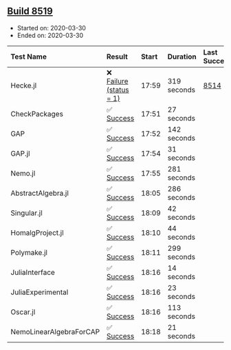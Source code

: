 ## [Build 8519](https://oscarci.mathematik.uni-kl.de/job/oscar/8519/)

* Started on: 2020-03-30
* Ended on: 2020-03-30

| Test Name    | Result | Start | Duration | Last Success | First Failure |
|:-------------|:-------|:------|:---------|:-------------|:--------------|
| Hecke.jl | ❌ [Failure (status = 1)](https://oscarci.mathematik.uni-kl.de/job/oscar/8519/artifact/logs/build-8519/Hecke.jl.log) | 17:59 | 319 seconds | [8514](https://oscarci.mathematik.uni-kl.de/job/oscar/8514/) | [8515](https://oscarci.mathematik.uni-kl.de/job/oscar/8515/) |
| CheckPackages | ✅ [Success](https://oscarci.mathematik.uni-kl.de/job/oscar/8519/artifact/logs/build-8519/CheckPackages.log) | 17:51 | 27 seconds |  |  |
| GAP | ✅ [Success](https://oscarci.mathematik.uni-kl.de/job/oscar/8519/artifact/logs/build-8519/GAP.log) | 17:52 | 142 seconds |  |  |
| GAP.jl | ✅ [Success](https://oscarci.mathematik.uni-kl.de/job/oscar/8519/artifact/logs/build-8519/GAP.jl.log) | 17:54 | 31 seconds |  |  |
| Nemo.jl | ✅ [Success](https://oscarci.mathematik.uni-kl.de/job/oscar/8519/artifact/logs/build-8519/Nemo.jl.log) | 17:55 | 281 seconds |  |  |
| AbstractAlgebra.jl | ✅ [Success](https://oscarci.mathematik.uni-kl.de/job/oscar/8519/artifact/logs/build-8519/AbstractAlgebra.jl.log) | 18:05 | 286 seconds |  |  |
| Singular.jl | ✅ [Success](https://oscarci.mathematik.uni-kl.de/job/oscar/8519/artifact/logs/build-8519/Singular.jl.log) | 18:09 | 42 seconds |  |  |
| HomalgProject.jl | ✅ [Success](https://oscarci.mathematik.uni-kl.de/job/oscar/8519/artifact/logs/build-8519/HomalgProject.jl.log) | 18:10 | 44 seconds |  |  |
| Polymake.jl | ✅ [Success](https://oscarci.mathematik.uni-kl.de/job/oscar/8519/artifact/logs/build-8519/Polymake.jl.log) | 18:11 | 299 seconds |  |  |
| JuliaInterface | ✅ [Success](https://oscarci.mathematik.uni-kl.de/job/oscar/8519/artifact/logs/build-8519/JuliaInterface.log) | 18:16 | 14 seconds |  |  |
| JuliaExperimental | ✅ [Success](https://oscarci.mathematik.uni-kl.de/job/oscar/8519/artifact/logs/build-8519/JuliaExperimental.log) | 18:16 | 23 seconds |  |  |
| Oscar.jl | ✅ [Success](https://oscarci.mathematik.uni-kl.de/job/oscar/8519/artifact/logs/build-8519/Oscar.jl.log) | 18:16 | 113 seconds |  |  |
| NemoLinearAlgebraForCAP | ✅ [Success](https://oscarci.mathematik.uni-kl.de/job/oscar/8519/artifact/logs/build-8519/NemoLinearAlgebraForCAP.log) | 18:18 | 21 seconds |  |  |
